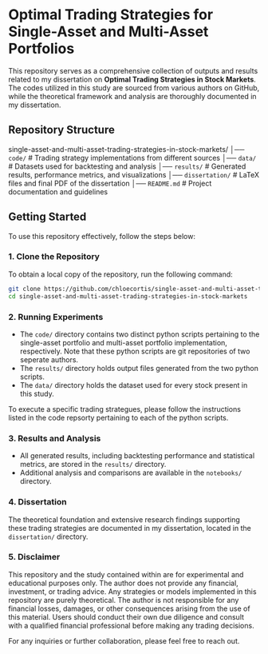 # Optimal Trading Strategies for Single-Asset and Multi-Asset Portfolios

This repository serves as a comprehensive collection of outputs and results related to my dissertation on **Optimal Trading Strategies in Stock Markets**. The codes utilized in this study are sourced from various authors on GitHub, while the theoretical framework and analysis are thoroughly documented in my dissertation.

## Repository Structure

single-asset-and-multi-asset-trading-strategies-in-stock-markets/
│── ```code/```               # Trading strategy implementations from different sources
│── ```data/```               # Datasets used for backtesting and analysis
│── ```results/```            # Generated results, performance metrics, and visualizations
│── ```dissertation/```       # LaTeX files and final PDF of the dissertation
│── ```README.md```           # Project documentation and guidelines

## Getting Started

To use this repository effectively, follow the steps below:

### 1. Clone the Repository
To obtain a local copy of the repository, run the following command:
```bash
git clone https://github.com/chloecortis/single-asset-and-multi-asset-trading-strategies-in-stock-markets.git
cd single-asset-and-multi-asset-trading-strategies-in-stock-markets
```

### 2. Running Experiments
- The `code/` directory contains two distinct python scripts pertaining to the single-asset portfolio and multi-asset portfolio implementation, respectively. Note that these python scripts are git repositories of two seperate authors.
- The `results/` directory holds output files generated from the two python scripts.
- The `data/` directory holds the dataset used for every stock present in this study.

To execute a specific trading strategues, please follow the instructions listed in the code repsorty pertaining to each of the python scripts.

### 3. Results and Analysis
- All generated results, including backtesting performance and statistical metrics, are stored in the `results/` directory.
- Additional analysis and comparisons are available in the `notebooks/` directory.

### 4. Dissertation
The theoretical foundation and extensive research findings supporting these trading strategies are documented in my dissertation, located in the `dissertation/` directory.

### 5. Disclaimer
This repository and the study contained within are for experimental and educational purposes only. The author does not provide any financial, investment, or trading advice. Any strategies or models implemented in this repository are purely theoretical. The author is not responsible for any financial losses, damages, or other consequences arising from the use of this material. Users should conduct their own due diligence and consult with a qualified financial professional before making any trading decisions.

For any inquiries or further collaboration, please feel free to reach out.

